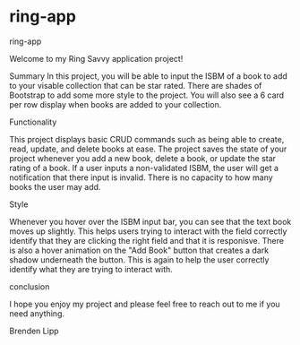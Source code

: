 # ring-app
ring-app

Welcome to my Ring Savvy application project! 

Summary
In this project, you will be able to input the ISBM of a book to add to your visable collection that can be star rated. There are shades of Bootstrap to add some more style to the project. You will also see a 6 card per row display when books are added to your collection.

Functionality

This project displays basic CRUD commands such as being able to create, read, update, and delete books at ease. The project saves the state of your project whenever you add a new book, delete a book, or update the star rating of a book. If a user inputs a non-validated ISBM, the user will get a notification that there input is invalid. There is no capacity to how many books the user may add. 

Style

Whenever you hover over the ISBM input bar, you can see that the text book moves up slightly. This helps users trying to interact with the field correctly identify that they are clicking the right field and that it is responisve. There is also a hover animation on the "Add Book" button that creates a dark shadow underneath the button. This is again to help the user correctly identify what they are trying to interact with.

conclusion

I hope you enjoy my project and please feel free to reach out to me if you need anything.

Brenden Lipp
